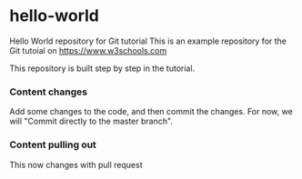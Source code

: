 # hello-world
Hello World repository for Git tutorial
This is an example repository for the Git tutoial on https://www.w3schools.com

This repository is built step by step in the tutorial.
### Content changes 
Add some changes to the code, and then commit the changes. For now, we will "Commit directly to the master branch".
### Content pulling out 
This now changes with pull request
